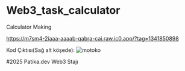 # Web3_task_calculator
Calculator Making

https://m7sm4-2iaaa-aaaab-qabra-cai.raw.ic0.app/?tag=1341850898

Kod Çıktısı(Sağ alt köşede):
![motoko](https://github.com/user-attachments/assets/2ad6c091-ba8c-4845-af9f-68a6481fa5f0)



#2025 Patika.dev Web3 Stajı

